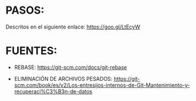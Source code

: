 # PASOS:
Descritos en el siguiente enlace:
https://goo.gl/LtEcyW

# FUENTES:
- REBASE:
https://git-scm.com/docs/git-rebase

- ELIMINACIÓN DE ARCHIVOS PESADOS:
https://git-scm.com/book/es/v2/Los-entresijos-internos-de-Git-Mantenimiento-y-recuperaci%C3%B3n-de-datos